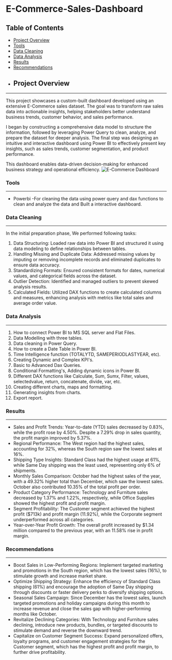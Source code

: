 # E-Commerce-Sales-Dashboard

## Table of Contents 
- [Project Overview](#project-overview)
- [Tools](#tools)
- [Data Cleaning](#data-cleaning)
- [Data Analysis](#data-analysis)
- [Results](#results)
- [Recommendations](#recommendations)
- ## Project Overview
---
This project showcases a custom-built dashboard developed using an extensive E-Commerce sales dataset. The goal was to transform raw sales data into actionable insights, helping stakeholders better understand business trends, customer behavior, and sales performance.

I began by constructing a comprehensive data model to structure the information, followed by leveraging Power Query to clean, analyze, and prepare the dataset for deeper analysis. The final step was designing an intuitive and interactive dashboard using Power BI to effectively present key insights, such as sales trends, customer segmentation, and product performance.

This dashboard enables data-driven decision-making for enhanced business strategy and operational efficiency.
![E-Commerce Dashboard](https://github.com/user-attachments/assets/bb9f7b6a-cea1-4c97-9ac9-48bd76499d59)



### Tools 
---
- Powerbi -For cleaning the data using power query and dax functions to clean and analyze the data and Built a interactive dashboard.



### Data Cleaning
---
In the initial preparation phase, We performed following tasks:
1. Data Structuring: Loaded raw data into Power BI and structured it using data modeling to define relationships between tables.
2. Handling Missing and Duplicate Data: Addressed missing values by imputing or removing incomplete records and eliminated duplicates to ensure data accuracy.
3. Standardizing Formats: Ensured consistent formats for dates, numerical values, and categorical fields across the dataset.
4. Outlier Detection: Identified and managed outliers to prevent skewed analysis results.
5. Calculated Fields: Utilized DAX functions to create calculated columns and measures, enhancing analysis with metrics like total sales and average order value.


   
### Data Analysis 
---
1. How to connect Power BI to MS SQL server and Flat Files.
2. Data Modelling with three tables.
3. Data cleaning in Power Query.
4. How to create a Date Table in Power BI.
5. Time Intelligence function (TOTALYTD, SAMEPERIODLASTYEAR, etc).
6. Creating Dynamic and Complex KPI's.
7. Basic to Advanced Dax Queries.
8. Conditional Formatting's, Adding dynamic icons in Power Bl.
9. Different DAX functions like Calculate, Sum, Sumx, Filter, values, selectedvalue, return, concatenate, divide, var, etc.
10. Creating different charts, maps and formatting.
11. Generating insights from charts.
12. Export report.



### Results
---
- Sales and Profit Trends: Year-to-date (YTD) sales decreased by 0.83%, while the profit rose by 4.50%. Despite a 7.29% drop in sales quantity, the profit margin improved by 5.37%.
- Regional Performance: The West region had the highest sales, accounting for 32%, whereas the South region saw the lowest sales at 16%.
- Shipping Type Insights: Standard Class had the highest usage at 61%, while Same Day shipping was the least used, representing only 6% of shipments.
- Monthly Sales Comparison: October had the highest sales of the year, with a 49.32% higher total than December, which saw the lowest sales. October also contributed 10.35% of the total profit per order.
- Product Category Performance: Technology and Furniture sales decreased by 1.37% and 1.22%, respectively, while Office Supplies showed the highest profit and profit margin.
- Segment Profitability: The Customer segment achieved the highest profit ($713k) and profit margin (11.92%), while the Corporate segment underperformed across all categories.
- Year-over-Year Profit Growth: The overall profit increased by $1.34 million compared to the previous year, with an 11.58% rise in profit margin.



### Recommendations
---
- Boost Sales in Low-Performing Regions: Implement targeted marketing and promotions in the South region, which has the lowest sales (16%), to stimulate growth and increase market share.
- Optimize Shipping Strategy: Enhance the efficiency of Standard Class shipping (61%) and encourage the adoption of Same Day shipping through discounts or faster delivery perks to diversify shipping options.
- Seasonal Sales Campaign: Since December has the lowest sales, launch targeted promotions and holiday campaigns during this month to increase revenue and close the sales gap with higher-performing months like October.
- Revitalize Declining Categories: With Technology and Furniture sales declining, introduce new products, bundles, or targeted discounts to stimulate demand and reverse the downward trend.
- Capitalize on Customer Segment Success: Expand personalized offers, loyalty programs, and customer engagement strategies for the Customer segment, which has the highest profit and profit margin, to further drive profitability.

